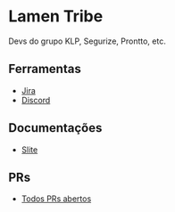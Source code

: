 # Lamen Tribe
Devs do grupo KLP, Segurize, Prontto, etc. 

## Ferramentas
* [Jira](https://lamentribe.atlassian.net/jira/)
* [Discord](https://discord.gg/UQA6EJca)

## Documentações
* [Slite](https://segurize.slite.com/)

## PRs
* [Todos PRs abertos](https://github.com/pulls?q=is%3Aopen+is%3Apr+user%3Alamen-tribe+archived%3Afalse+)
